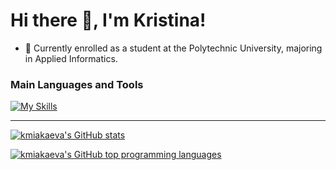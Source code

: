 # Hi there 👋, I'm Kristina!

- 🔭 Currently enrolled as a student at the Polytechnic University, majoring in Applied Informatics.

### Main Languages and Tools

[![My Skills](https://skillicons.dev/icons?i=html,css,js,react,ts,tailwind,git,nodejs,redux,webpack,postgresql,vite)](https://skillicons.dev)

---

[![kmiakaeva's GitHub stats](https://github-readme-stats.vercel.app/api?username=kmiakaeva&count_private=true&show_icons=true&theme=github_dark_dimmed)](https://github.com/anuraghazra/github-readme-stats)

[![kmiakaeva's GitHub top programming languages](https://github-readme-stats.vercel.app/api/top-langs/?username=kmiakaeva&langs_count=8&layout=compact&theme=github_dark_dimmed)](https://github.com/anuraghazra/github-readme-stats)
